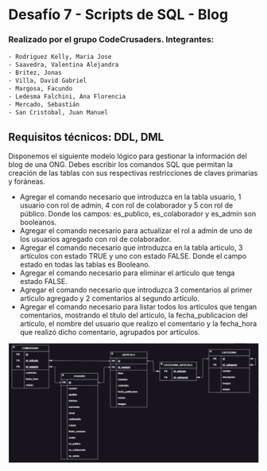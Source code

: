 # Desafío 7 - Scripts de SQL - Blog

### Realizado por el grupo CodeCrusaders. Integrantes:

    - Rodriguez Kelly, Maria Jose
    - Saavedra, Valentina Alejandra
    - Britez, Jonas
    - Villa, David Gabriel
    - Margosa, Facundo
    - Ledesma Falchini, Ana Florencia
    - Mercado, Sebastián
    - San Cristobal, Juan Manuel

## Requisitos técnicos: DDL, DML

Disponemos el siguiente modelo lógico para gestionar la información del blog de una ONG.
Debes escribir los comandos SQL que permitan la creación de las tablas con sus respectivas restricciones de claves primarias y foráneas.
- Agregar el comando necesario que introduzca en la tabla usuario, 1 usuario con rol de admin, 4 con rol de colaborador y 5 con rol de público. Donde los campos: es_publico, es_colaborador y es_admin son booleanos.
- Agregar el comando necesario para actualizar el rol a admin de uno de los usuarios agregado con rol de colaborador.
- Agregar el comando necesario que introduzca en la tabla articulo, 3 artículos con estado TRUE y uno con estado FALSE. Donde el campo estado en todas las tablas es Booleano.
- Agregar el comando necesario para eliminar el artículo que tenga estado FALSE.
- Agregar el comando necesario que introduzca 3 comentarios al primer artículo agregado y 2 comentarios al segundo artículo.
- Agregar el comando necesario para listar todos los artículos que tengan comentarios, mostrando el título del artículo, la fecha_publicacion del artículo, el nombre del usuario que realizo el comentario y la fecha_hora que realizó dicho comentario, agrupados por artículos.

![Alt text](image.png)